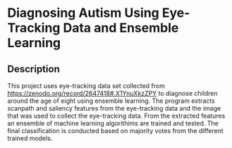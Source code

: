 # Diagnosing Autism Using Eye-Tracking Data and Ensemble Learning

## Description
This project uses eye-tracking data set collected from https://zenodo.org/record/2647418#.X1YnuXkzZPY to diagnose children around the age of eight using ensemble learning.
The program extracts scanpath and saliency features from the eye-tracking data and the image that was used to collect the eye-tracking data.
From the extracted features an ensemble of machine learning algorithims are trained and tested.
The final classification is conducted based on majority votes from the different trained models.
